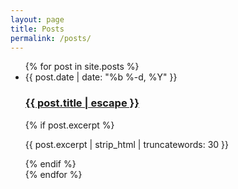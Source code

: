 ```yaml
---
layout: page
title: Posts
permalink: /posts/
---
```


<ul class="post-list">
  {% for post in site.posts %}
    <li class="post-list-item">
      <span class="post-meta">{{ post.date | date: "%b %-d, %Y" }}</span>
      <h3>
        <a class="post-link" href="{{ post.url | relative_url }}">
          {{ post.title | escape }}
        </a>
      </h3>
      {% if post.excerpt %}
        <p>{{ post.excerpt | strip_html | truncatewords: 30 }}</p>
      {% endif %}
    </li>
  {% endfor %}
</ul>